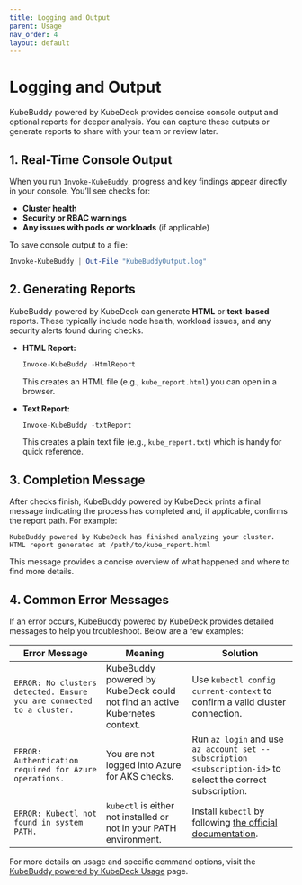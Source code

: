 ```yaml
---
title: Logging and Output
parent: Usage
nav_order: 4
layout: default
---
```


# Logging and Output

KubeBuddy powered by KubeDeck provides concise console output and optional reports for deeper analysis. You can capture these outputs or generate reports to share with your team or review later.

## 1. Real-Time Console Output

When you run `Invoke-KubeBuddy`, progress and key findings appear directly in your console. You’ll see checks for:

- **Cluster health**
- **Security or RBAC warnings**
- **Any issues with pods or workloads** (if applicable)

To save console output to a file:

```powershell
Invoke-KubeBuddy | Out-File "KubeBuddyOutput.log"
```

## 2. Generating Reports

KubeBuddy powered by KubeDeck can generate **HTML** or **text-based** reports. These typically include node health, workload issues, and any security alerts found during checks.

- **HTML Report:**

  ```powershell
  Invoke-KubeBuddy -HtmlReport
  ```
  
  This creates an HTML file (e.g., `kube_report.html`) you can open in a browser.

- **Text Report:**

  ```powershell
  Invoke-KubeBuddy -txtReport
  ```
  
  This creates a plain text file (e.g., `kube_report.txt`) which is handy for quick reference.

## 3. Completion Message

After checks finish, KubeBuddy powered by KubeDeck prints a final message indicating the process has completed and, if applicable, confirms the report path. For example:

```
KubeBuddy powered by KubeDeck has finished analyzing your cluster.
HTML report generated at /path/to/kube_report.html
```

This message provides a concise overview of what happened and where to find more details.

## 4. Common Error Messages

If an error occurs, KubeBuddy powered by KubeDeck provides detailed messages to help you troubleshoot. Below are a few examples:

| Error Message                                                       | Meaning                                                                   | Solution                                                                                                        |
|--------------------------------------------------------------------|---------------------------------------------------------------------------|-----------------------------------------------------------------------------------------------------------------|
| `ERROR: No clusters detected. Ensure you are connected to a cluster.` | KubeBuddy powered by KubeDeck could not find an active Kubernetes context.                    | Use `kubectl config current-context` to confirm a valid cluster connection.                                      |
| `ERROR: Authentication required for Azure operations.`             | You are not logged into Azure for AKS checks.                             | Run `az login` and use `az account set --subscription <subscription-id>` to select the correct subscription.     |
| `ERROR: Kubectl not found in system PATH.`                         | `kubectl` is either not installed or not in your PATH environment.        | Install `kubectl` by following [the official documentation](https://kubernetes.io/docs/tasks/tools/).           |
For more details on usage and specific command options, visit the [KubeBuddy powered by KubeDeck Usage](../usage) page.
